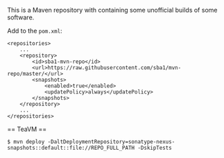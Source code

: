 This is a Maven repository with containing some unofficial builds of
some software.

Add to the ```pom.xml```:

```
<repositories>
    ...
    <repository>
        <id>sba1-mvn-repo</id>
        <url>https://raw.githubusercontent.com/sba1/mvn-repo/master/</url>
        <snapshots>
            <enabled>true</enabled>
            <updatePolicy>always</updatePolicy>
        </snapshots>
    </repository>
    ...
</repositories>
```
== TeaVM ==

```
$ mvn deploy -DaltDeploymentRepository=sonatype-nexus-snapshots::default::file://REPO_FULL_PATH -DskipTests
```
